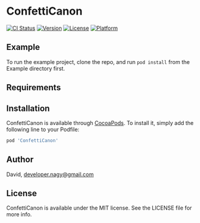 # ConfettiCanon

[![CI Status](https://img.shields.io/travis/David/ConfettiCanon.svg?style=flat)](https://travis-ci.org/David/ConfettiCanon)
[![Version](https://img.shields.io/cocoapods/v/ConfettiCanon.svg?style=flat)](https://cocoapods.org/pods/ConfettiCanon)
[![License](https://img.shields.io/cocoapods/l/ConfettiCanon.svg?style=flat)](https://cocoapods.org/pods/ConfettiCanon)
[![Platform](https://img.shields.io/cocoapods/p/ConfettiCanon.svg?style=flat)](https://cocoapods.org/pods/ConfettiCanon)

## Example

To run the example project, clone the repo, and run `pod install` from the Example directory first.

## Requirements

## Installation

ConfettiCanon is available through [CocoaPods](https://cocoapods.org). To install
it, simply add the following line to your Podfile:

```ruby
pod 'ConfettiCanon'
```

## Author

David, developer.nagy@gmail.com

## License

ConfettiCanon is available under the MIT license. See the LICENSE file for more info.

